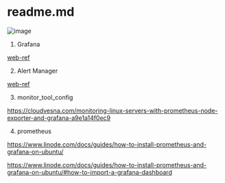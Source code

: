 # readme.md

![image](https://user-images.githubusercontent.com/88568938/236438671-71ff8f40-aa3c-429f-ba9b-401bbecccd9c.png)


1. Grafana

[web-ref](https://linuxhint.com/install-configure-prometheus-alert-manager-ubuntu/)


2. Alert Manager

[web-ref](https://github.com/prometheus/alertmanager/blob/main/docs/configuration.md)

3. monitor_tool_config

https://cloudvesna.com/monitoring-linux-servers-with-prometheus-node-exporter-and-grafana-a9e1a14f0ec9

4. prometheus

https://www.linode.com/docs/guides/how-to-install-prometheus-and-grafana-on-ubuntu/

https://www.linode.com/docs/guides/how-to-install-prometheus-and-grafana-on-ubuntu/#how-to-import-a-grafana-dashboard
